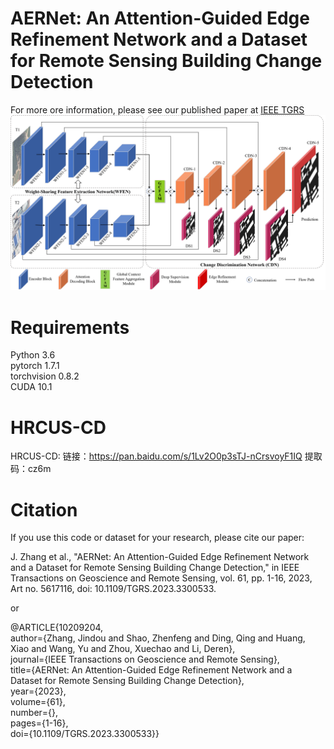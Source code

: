 # AERNet: An Attention-Guided Edge Refinement Network and a Dataset for Remote Sensing Building Change Detection
For more ore information, please see our published paper at [IEEE TGRS](https://ieeexplore.ieee.org/abstract/document/10209204)  
![AERNet](net.png)
# Requirements
Python 3.6  
pytorch 1.7.1  
torchvision 0.8.2  
CUDA 10.1
# HRCUS-CD
HRCUS-CD: 链接：https://pan.baidu.com/s/1Lv2O0p3sTJ-nCrsvoyF1IQ   提取码：cz6m
# Citation
If you use this code or dataset for your research, please cite our paper:  

J. Zhang et al., "AERNet: An Attention-Guided Edge Refinement Network and a Dataset for Remote Sensing Building Change Detection," in IEEE Transactions on Geoscience and Remote Sensing, vol. 61, pp. 1-16, 2023, Art no. 5617116, doi: 10.1109/TGRS.2023.3300533.

or

@ARTICLE{10209204,  
  author={Zhang, Jindou and Shao, Zhenfeng and Ding, Qing and Huang, Xiao and Wang, Yu and Zhou, Xuechao and Li, Deren},  
  journal={IEEE Transactions on Geoscience and Remote Sensing},   
  title={AERNet: An Attention-Guided Edge Refinement Network and a Dataset for Remote Sensing Building Change Detection},   
  year={2023},  
  volume={61},  
  number={},  
  pages={1-16},  
  doi={10.1109/TGRS.2023.3300533}}
